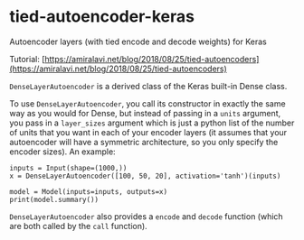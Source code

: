# tied-autoencoder-keras
Autoencoder layers (with tied encode and decode weights) for Keras

Tutorial: [https://amiralavi.net/blog/2018/08/25/tied-autoencoders](https://amiralavi.net/blog/2018/08/25/tied-autoencoders)

`DenseLayerAutoencoder` is a derived class of the Keras built-in Dense class.

To use `DenseLayerAutoencoder`, you call its constructor in exactly the same way as you would for Dense, but instead of passing in a `units` argument, you pass in a `layer_sizes` argument which is just a python list of the number of units that you want in each of your encoder layers (it assumes that your autoencoder will have a symmetric architecture, so you only specify the encoder sizes). An example:

```
inputs = Input(shape=(1000,))
x = DenseLayerAutoencoder([100, 50, 20], activation='tanh')(inputs)

model = Model(inputs=inputs, outputs=x)
print(model.summary())
```

`DenseLayerAutoencoder` also provides a `encode` and `decode` function (which are both called by the `call` function).
